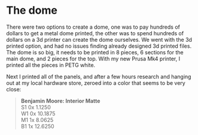 # The dome

There were two options to create a dome, one was to pay hundreds of dollars to get a metal dome printed, the other was to spend hundreds of dollars on a 3d printer can create the dome ourselves. We went with the 3d printed option, and had no issues finding already designed 3d printed files. The dome is so big, it needs to be printed in 8 pieces, 6 sections for the main dome, and 2 pieces for the top. With my new Prusa Mk4 printer, I printed all the pieces in PETG white. 

Next I printed all of the panels, and after a few hours research and hanging out at my local hardware store, zeroed into a color that seems to be very close: 

> **Benjamin Moore: Interior Matte**<br>
> S1 0x 1.1250<br>
> W1 0x 10.1875<br>
> M1 1x 8.0625<br>
> B1 1x 12.6250<br>
